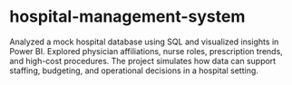 # hospital-management-system
Analyzed a mock hospital database using SQL and visualized insights in Power BI. Explored physician affiliations, nurse roles, prescription trends, and high-cost procedures. The project simulates how data can support staffing, budgeting, and operational decisions in a hospital setting.
